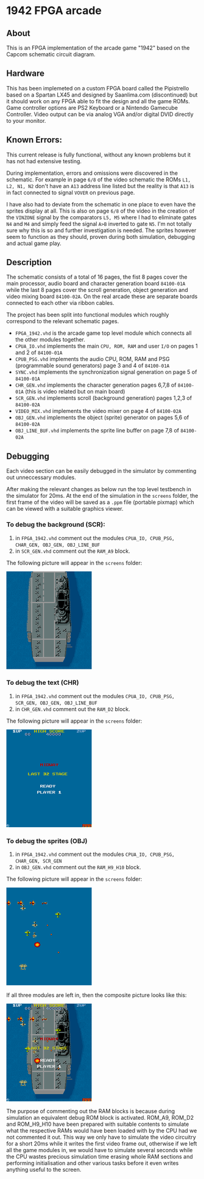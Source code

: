 # 1942 FPGA arcade #

## About ##
This is an FPGA implementation of the arcade game "1942" based on the Capcom
schematic circuit diagram.

## Hardware ##
This has been implemeted on a custom FPGA board called the Pipistrello based on
a Spartan LX45 and designed by Saanlima.com (discontinued) but it should work
on any FPGA able to fit the design and all the game ROMs. Game controller
options are PS2 Keyboard or a Nintendo Gamecube Controller. Video output can be
via analog VGA and/or digital DVID directly to your monitor.

## Known Errors: ##
This current release is fully functional, without any known problems but it has
not had extensive testing.

During implementation, errors and omissions were discovered in the schematic.
For example in page `6/8` of the video schematic the ROMs `L1, L2, N1, N2`
don't have an `A13` address line listed but the reality is that `A13` is in
fact connected to signal `VOVER` on previous page.

I have also had to deviate from the schematic in one place to even have the
sprites display at all. This is also on page `6/8` of the video in the creation
of the `VINZONE` signal by the comparators `L5, M5` where I had to eliminate
gates `N4` and `M4` and simply feed the signal `A>B` inverted to gate `N5`.
I'm not totally sure why this is so and further investigation is needed. The
sprites however seem to function as they should, proven during both simulation,
debugging and actual game play.

## Description ##
The schematic consists of a total of 16 pages, the fist 8 pages cover the main
processor, audio board and character generation board `84100-01A` while the
last 8 pages cover the scroll generation, object generation and video mixing
board `84100-02A`. On the real arcade these are separate boards connected to
each other via ribbon cables.

The project has been split into functional modules which roughly correspond to
the relevant schematic pages.
- `FPGA_1942.vhd` is the arcade game top level module which connects all the
other modules together.
- `CPUA_IO.vhd` implements the main `CPU, ROM, RAM` and user `I/O` on pages
1 and 2 of `84100-01A`
- `CPUB_PSG.vhd` implements the audio CPU, ROM, RAM and PSG (programmable sound
generators) page 3 and 4 of `84100-01A`
- `SYNC.vhd` implements the synchronization signal generation on page 5 of
`84100-01A`
- `CHR_GEN.vhd` implements the character generation pages 6,7,8 of `84100-01A`
(this is video related but on main board)
- `SCR_GEN.vhd` implements scroll (background generation) pages 1,2,3 of
`84100-02A`
- `VIDEO_MIX.vhd` implements the video mixer on page 4 of `84100-02A`
- `OBJ_GEN.vhd` implements the object (sprite) generator on pages 5,6 of
`84100-02A`
- `OBJ_LINE_BUF.vhd` implements the sprite line buffer on page 7,8 of
`84100-02A`

## Debugging ##
Each video section can be easily debugged in the simulator by commenting out
unneccessary modules.

After making the relevant changes as below run the top level testbench in the
simulator for 20ms. At the end of the simulation in the `screens` folder, the
first frame of the video will be saved as a `.ppm` file (portable pixmap) which
can be viewed with a suitable graphics viewer.

### To debug the background (SCR): ###
1. in `FPGA_1942.vhd` comment out the modules `CPUA_IO, CPUB_PSG, CHAR_GEN,
OBJ_GEN, OBJ_LINE_BUF`
2. in `SCR_GEN.vhd` comment out the `RAM_A9` block.

The following picture will appear in the `screens` folder:

[![Background screen shot](doc/1_SCR.gif)](doc/1_SCR.gif)

### To debug the text (CHR) ###
1. in `FPGA_1942.vhd` comment out the modules `CPUA_IO, CPUB_PSG, SCR_GEN,
OBJ_GEN, OBJ_LINE_BUF`
2. in `CHR_GEN.vhd` comment out the `RAM_D2` block.

The following picture will appear in the `screens` folder:

[![Character screen shot](doc/0_CHR.gif)](doc/0_CHR.gif)

### To debug the sprites (OBJ) ###
1. in `FPGA_1942.vhd` comment out the modules `CPUA_IO, CPUB_PSG, CHAR_GEN,
SCR_GEN`
2. in `OBJ_GEN.vhd` comment out the `RAM_H9_H10` block.

The following picture will appear in the `screens` folder:

[![Object screen shot](doc/2_OBJ.gif)](doc/2_OBJ.gif)

If all three modules are left in, then the composite picture looks like this:

[![Game screen shot](doc/3_CHR_SCR_OBJ.gif)](doc/3_CHR_SCR_OBJ.gif)

The purpose of commenting out the RAM blocks is because during simulation an
equivalent debug ROM block is activated. ROM_A9, ROM_D2 and ROM_H9_H10 have been
prepared with suitable contents to simulate what the respective RAMs would have
been loaded with by the CPU had we not commented it out. This way we only have
to simulate the video circuitry for a short 20ms while it writes the first
video frame out, otherwise if we left all the game modules in, we would have to
simulate several seconds while the CPU wastes precious simulation time erasing
whole RAM sections and performing initialisation and other various tasks before
it even writes anything useful to the screen.
